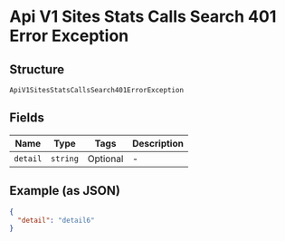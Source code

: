 
# Api V1 Sites Stats Calls Search 401 Error Exception

## Structure

`ApiV1SitesStatsCallsSearch401ErrorException`

## Fields

| Name | Type | Tags | Description |
|  --- | --- | --- | --- |
| `detail` | `string` | Optional | - |

## Example (as JSON)

```json
{
  "detail": "detail6"
}
```

